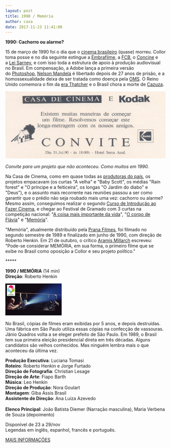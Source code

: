 ```yaml
---
layout: post
title: 1990 / Memória
author: casa
date: 2017-11-23 11:41:00
---
```

**1990: Cachorro ou alarme?**

15 de março de 1990 foi o dia que o [cinema brasileiro](https://nuevomundo.revues.org/3378) (quase) morreu. Collor toma posse e no dia seguinte extingue a [Embrafilme](https://pt.wikipedia.org/wiki/Embrafilme), a [FCB](https://www.planalto.gov.br/ccivil_03/decreto/1980-1989/d95673.htm), o [Concine](https://pt.wikipedia.org/wiki/Conselho_Nacional_de_Cinema) e a [Lei Sarney](https://www12.senado.leg.br/noticias/materias/2011/12/20/lei-sarney-foi-pioneira-no-incentivo-a-cultura), e com isso toda a estrutura de apoio à produção audiovisual no Brasil. Em compensação, a Adobe lança a primeira versão do [Photoshop](https://www.youtube.com/watch?v=Bhf8q3THToI), [Nelson Mandela](https://www.youtube.com/watch?v=png6cUURZB8) é libertado depois de 27 anos de prisão, e a homossexualidade deixa de ser tratada como doença pela [OMS](https://www.ncbi.nlm.nih.gov/pmc/articles/PMC4695779/). O Reino Unido comemora o fim da [era Thatcher](https://www.ft.com/content/98ef04fe-3357-11de-8f1b-00144feabdc0) e o Brasil chora a morte de [Cazuza](https://www.youtube.com/watch?v=TrADo_p3nYU).

![](/uploads/projdeus1990.jpg)

*Convite para um projeto que não aconteceu. Como muitos em 1990.*

Na Casa de Cinema, como em quase todas as [produtoras do país](http://www.mnemocine.com.br/index.php/cinema-categoria/24-histcinema/98-arthur-autran), os projetos empacavam (os curtas "A velha" e "Baby Scott", os médias "Rain forest" e "O príncipe e a feiticeira", os longas "O Jardim do diabo" e "Deus"), e o assunto mais recorrente nas reuniões passou a ser como garantir que o prédio não seja roubado mais uma vez: cachorro ou alarme? Mesmo assim, conseguimos realizar o segundo [Curso de Introdução ao Fazer Cinema](https://www.casacinepoa.com.br/sobre/curso-1990), e chegar ao Festival de Gramado com 3 curtas na competição nacional: "[A coisa mais importante da vida](https://www.casacinepoa.com.br/filmes/a-coisa-mais-importante-da-vida/)", "[O corpo de Flávia](https://www.casacinepoa.com.br/filmes/o-corpo-de-fl%C3%A1via/)" e "[Memória](https://www.casacinepoa.com.br/filmes/mem%C3%B3ria/)".

"Memória", atualmente distribuído pela [Prana Filmes](http://www.pranafilmes.com.br/), foi filmado no segundo semestre de 1989 e finalizado em junho de 1990, com direção de Roberto Henkin. Em 21 de outubro, o crítico [Aramis Millarch](http://www.millarch.org/artigo/gauchos-fazem-filmes-de-valor-levaram-premios-de-brasilia) escreveu: "Pode-se considerar MEMÓRIA, em sua forma, o primeiro filme que se exibe no Brasil como oposição a Collor e seu projeto político."

\*\*\*\**

**1990 / MEMÓRIA** (14 min)\
**Direção**: Roberto Henkin

![](/uploads/memoria-im.jpg)

No Brasil, cópias de filmes eram exibidas por 5 anos, e depois destruídas. Uma fábrica em São Paulo utiliza essas cópias na confecção de vassouras. Jânio Quadros volta a se eleger prefeito de São Paulo. Em 1989, o Brasil tem sua primeira eleição presidencial direta em três décadas. Alguns candidatos são velhos conhecidos. Mas ninguém lembra mais o que aconteceu da última vez.

**Produção Executiva**: Luciana Tomasi\
**Roteiro**: Roberto Henkin e Jorge Furtado\
**Direção de Fotografia**: Christian Lesage\
**Direção de Arte**: Fiapo Barth\
**Música**: Leo Henkin\
**Direção de Produção**: Nora Goulart\
**Montagem**: Giba Assis Brasil\
**Assistente de Direção**: Ana Luiza Azevedo\
 \
**Elenco Principal**: João Batista Diemer (Narração masculina), Maria Verbena de Souza (depoimento)

Disponível de 23 a 29/nov\
Legendas em inglês, espanhol, francês e português.

[MAIS INFORMAÇÕES](https://www.casacinepoa.com.br/filmes/mem%C3%B3ria/)